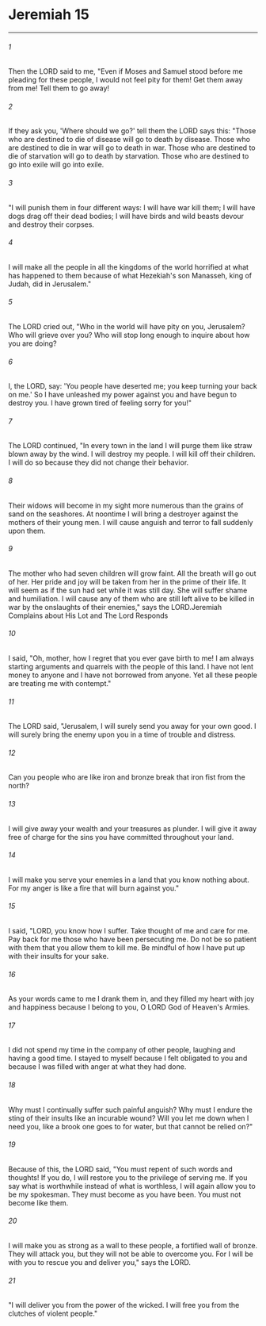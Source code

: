# Jeremiah 15
***



###### 1 
Then the LORD said to me, "Even if Moses and Samuel stood before me pleading for these people, I would not feel pity for them! Get them away from me! Tell them to go away! 

###### 2 
If they ask you, 'Where should we go?' tell them the LORD says this: "Those who are destined to die of disease will go to death by disease. Those who are destined to die in war will go to death in war. Those who are destined to die of starvation will go to death by starvation. Those who are destined to go into exile will go into exile. 

###### 3 
"I will punish them in four different ways: I will have war kill them; I will have dogs drag off their dead bodies; I will have birds and wild beasts devour and destroy their corpses. 

###### 4 
I will make all the people in all the kingdoms of the world horrified at what has happened to them because of what Hezekiah's son Manasseh, king of Judah, did in Jerusalem." 

###### 5 
The LORD cried out, "Who in the world will have pity on you, Jerusalem? Who will grieve over you? Who will stop long enough to inquire about how you are doing? 

###### 6 
I, the LORD, say: 'You people have deserted me; you keep turning your back on me.' So I have unleashed my power against you and have begun to destroy you. I have grown tired of feeling sorry for you!" 

###### 7 
The LORD continued, "In every town in the land I will purge them like straw blown away by the wind. I will destroy my people. I will kill off their children. I will do so because they did not change their behavior. 

###### 8 
Their widows will become in my sight more numerous than the grains of sand on the seashores. At noontime I will bring a destroyer against the mothers of their young men. I will cause anguish and terror to fall suddenly upon them. 

###### 9 
The mother who had seven children will grow faint. All the breath will go out of her. Her pride and joy will be taken from her in the prime of their life. It will seem as if the sun had set while it was still day. She will suffer shame and humiliation. I will cause any of them who are still left alive to be killed in war by the onslaughts of their enemies," says the LORD.Jeremiah Complains about His Lot and The Lord Responds 

###### 10 
I said, "Oh, mother, how I regret that you ever gave birth to me! I am always starting arguments and quarrels with the people of this land. I have not lent money to anyone and I have not borrowed from anyone. Yet all these people are treating me with contempt." 

###### 11 
The LORD said, "Jerusalem, I will surely send you away for your own good. I will surely bring the enemy upon you in a time of trouble and distress. 

###### 12 
Can you people who are like iron and bronze break that iron fist from the north? 

###### 13 
I will give away your wealth and your treasures as plunder. I will give it away free of charge for the sins you have committed throughout your land. 

###### 14 
I will make you serve your enemies in a land that you know nothing about. For my anger is like a fire that will burn against you." 

###### 15 
I said, "LORD, you know how I suffer. Take thought of me and care for me. Pay back for me those who have been persecuting me. Do not be so patient with them that you allow them to kill me. Be mindful of how I have put up with their insults for your sake. 

###### 16 
As your words came to me I drank them in, and they filled my heart with joy and happiness because I belong to you, O LORD God of Heaven's Armies. 

###### 17 
I did not spend my time in the company of other people, laughing and having a good time. I stayed to myself because I felt obligated to you and because I was filled with anger at what they had done. 

###### 18 
Why must I continually suffer such painful anguish? Why must I endure the sting of their insults like an incurable wound? Will you let me down when I need you, like a brook one goes to for water, but that cannot be relied on?" 

###### 19 
Because of this, the LORD said, "You must repent of such words and thoughts! If you do, I will restore you to the privilege of serving me. If you say what is worthwhile instead of what is worthless, I will again allow you to be my spokesman. They must become as you have been. You must not become like them. 

###### 20 
I will make you as strong as a wall to these people, a fortified wall of bronze. They will attack you, but they will not be able to overcome you. For I will be with you to rescue you and deliver you," says the LORD. 

###### 21 
"I will deliver you from the power of the wicked. I will free you from the clutches of violent people."
